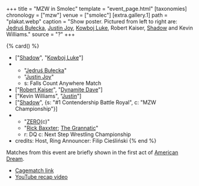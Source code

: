 +++
title = "MZW in Smolec"
template = "event_page.html"
[taxonomies]
chronology = ["mzw"]
venue = ["smolec"]
[extra.gallery.1]
path = "plakat.webp"
caption = "Show poster. Pictured from left to right are: [Jędruś Bułecka](@/w/jedrus-bulecka.md), [Justin Joy](@/w/justin-joy.md), [Kowboj Luke](@/w/red-thunder.md), Robert Kaiser, [Shadow](@/w/shadow.md) and Kevin Williams."
source = "?"
+++

{% card() %}
- ["[Shadow](@/w/shadow.md)", "[Kowboj Luke](@/w/red-thunder.md)"]
- - "[Jędruś Bułecka](@/w/jedrus-bulecka.md)"
  - "[Justin Joy](@/w/justin-joy.md)"
  - s: Falls Count Anywhere Match
- ["[Robert Kaiser](@/w/robert-kaiser.md)", "[Dynamite Dave](@/w/dynamite-dave.md)"]
- ["Kevin Williams", "[Justin](@/w/justin-joy.md)"]
- ["[Shadow](@/w/shadow.md)", {s: "#1 Contendership Battle Royal", c: "MZW Championship"}]
- - "[ZERO](@/w/franz-engel.md)(c)"
  - "[Rick Baxxter](@/w/rick-baxxter.md); [The Grannatic](@/w/the-grannatic.md)"
  - r: DQ
    c: Next Step Wrestling Championship
- credits:
    Host, Ring Announcer: Filip Cieśliński
{% end %}

Matches from this event are briefly shown in the first act of [American Dream](@/a/american-dream.md).

* [Cagematch link](https://www.cagematch.net/?id=1&nr=112730)
* [YouTube recap video](https://www.youtube.com/watch?v=govjBMLhU3E)
